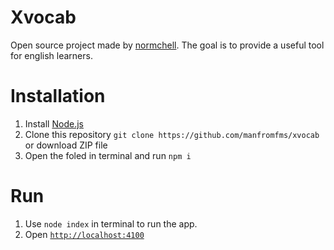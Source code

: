 # Xvocab
Open source project made by [normchell](https://github.com/manfromfms/). The goal is to provide a useful tool for english learners.
# Installation
1. Install [Node.js](https://nodejs.org)
2. Clone this repository `git clone https://github.com/manfromfms/xvocab` or download ZIP file
3. Open the foled in terminal and run `npm i`
# Run
1. Use `node index` in terminal to run the app. 
2. Open [`http://localhost:4100`](http://localhost:4100)
